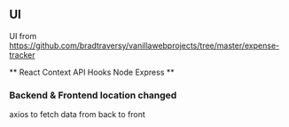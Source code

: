 ## UI

UI from https://github.com/bradtraversy/vanillawebprojects/tree/master/expense-tracker

** React Context API Hooks Node Express **

### Backend & Frontend location changed

axios to fetch data from back to front

